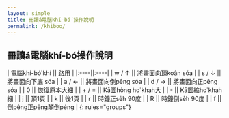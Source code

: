 ```yaml
---
layout: simple
title: 冊讀á電腦khí-bó͘操作說明
permalink: /khiboo/
---
```


## 冊讀á電腦khí-bó͘操作說明

| 電腦khí-bó͘ khí || 路用 |
|:----||:----|
| w / ↑ || 將畫面向頂koân sóa | 
| s / ↓ || 將畫面向下底 sóa |
| a / ← || 將畫面向倒pêng sóa |
| d / → || 將畫面向正pêng sóa | 
| 0 || 恢復原本大細 |
| + / = || Kā圖hòng ho͘ khah大 |
| - || Kā圖縮ho͘ khah細 |
| j || 頂1頁 |
| k || 後1頁 |
| r || 時鐘正se̍h 90度 |
| R || 時鐘倒se̍h 90度 |
| f || 倒pêng正pêng顛倒péng |
{: rules="groups"}

